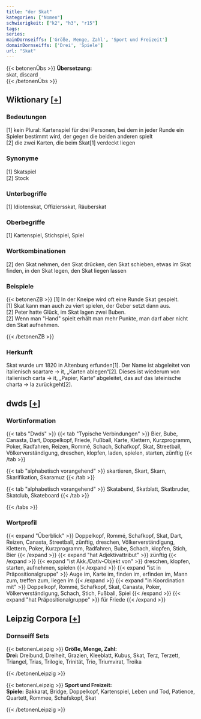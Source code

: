 ```yaml
---
title: "der Skat"
kategorien: ["Nomen"]
schwierigkeit: ["k2", "h3", "r15"]
tags:
series:
mainDornseiffs: ['Größe, Menge, Zahl', 'Sport und Freizeit']
domainDornseiffs: ['Drei', 'Spiele']
url: "Skat"
---
```


{{< betonenÜbs >}}
**Übersetzung:**  
skat, discard  
{{< /betonenÜbs >}}

## Wiktionary [[+](https://de.wiktionary.org/wiki/Skat)]

### Bedeutungen
[1] kein Plural: Kartenspiel für drei Personen, bei dem in jeder Runde ein Spieler bestimmt wird, der gegen die beiden anderen spielt  
[2] die zwei Karten, die beim Skat[1] verdeckt liegen  

### Synonyme
[1] Skatspiel  
[2] Stock  

### Unterbegriffe
[1] Idiotenskat, Offiziersskat, Räuberskat  

### Oberbegriffe
[1] Kartenspiel, Stichspiel, Spiel  

### Wortkombinationen
[2] den Skat nehmen, den Skat drücken, den Skat schieben, etwas im Skat finden, in den Skat legen, den Skat liegen lassen  

### Beispiele
{{< betonenZB >}}
[1] In der Kneipe wird oft eine Runde Skat gespielt.  
[1] Skat kann man auch zu viert spielen, der Geber setzt dann aus.  
[2] Peter hatte Glück, im Skat lagen zwei Buben.  
[2] Wenn man "Hand" spielt erhält man mehr Punkte, man darf aber nicht den Skat aufnehmen.  

{{< /betonenZB >}}
### Herkunft
Skat wurde um 1820 in Altenburg erfunden[1]. Der Name ist abgeleitet von italienisch scartare → it, „Karten ablegen“[2]. Dieses ist wiederum von italienisch carta → it, „Papier, Karte“ abgeleitet, das auf das lateinische charta → la zurückgeht[2].  



## dwds [[+](https://www.dwds.de/wb/Skat)]

### Wortinformation
{{< tabs "Dwds" >}}
{{< tab "Typische Verbindungen" >}}
Bier, Bube, Canasta, Dart, Doppelkopf, Friede, Fußball, Karte, Klettern, Kurzprogramm, Poker, Radfahren, Reizen, Rommé, Schach, Schafkopf, Skat, Streetball, Völkerverständigung, dreschen, klopfen, laden, spielen, starten, zünftig
{{< /tab >}}

{{< tab "alphabetisch vorangehend" >}}
skartieren, Skart, Skarn, Skarifikation, Skaramuz
{{< /tab >}}

{{< tab "alphabetisch vorangehend" >}}
Skatabend, Skatblatt, Skatbruder, Skatclub, Skateboard
{{< /tab >}}

{{< /tabs >}}

### Wortprofil
{{< expand "Überblick" >}} Doppelkopf, Rommé, Schafkopf, Skat, Dart, Reizen, Canasta, Streetball, zünftig, dreschen, Völkerverständigung, Klettern, Poker, Kurzprogramm, Radfahren, Bube, Schach, klopfen, Stich, Bier {{< /expand >}}
{{< expand "hat Adjektivattribut" >}} zünftig {{< /expand >}}
{{< expand "ist Akk./Dativ-Objekt von" >}} dreschen, klopfen, starten, aufnehmen, spielen {{< /expand >}}
{{< expand "ist in Präpositionalgruppe" >}} Auge im, Karte im, finden im, erfinden im, Mann zum, treffen zum, liegen im {{< /expand >}}
{{< expand "in Koordination mit" >}} Doppelkopf, Rommé, Schafkopf, Skat, Canasta, Poker, Völkerverständigung, Schach, Stich, Fußball, Spiel {{< /expand >}}
{{< expand "hat Präpositionalgruppe" >}} für Friede {{< /expand >}}

## Leipzig Corpora [[+](https://corpora.uni-leipzig.de/en/res?word=Skat&corpusId=deu_newscrawl-public_2018)]

### Dornseiff Sets
{{< betonenLeipzig >}}
**Größe, Menge, Zahl:**  
**Drei:** Dreibund, Dreiheit, Grazien, Kleeblatt, Kubus, Skat, Terz, Terzett, Triangel, Trias, Trilogie, Trinität, Trio, Triumvirat, Troika  

{{< /betonenLeipzig >}}


{{< betonenLeipzig >}}
**Sport und Freizeit:**  
**Spiele:** Bakkarat, Bridge, Doppelkopf, Kartenspiel, Leben und Tod, Patience, Quartett, Rommee, Schafskopf, Skat  

{{< /betonenLeipzig >}}
